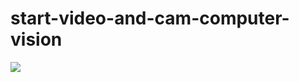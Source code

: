 # start-video-and-cam-computer-vision


  <img src="https://drive.google.com/file/d/1LIFAaj57hE24bYkUN4ilJmc4J1YG8IW0/view?usp=sharing" />
